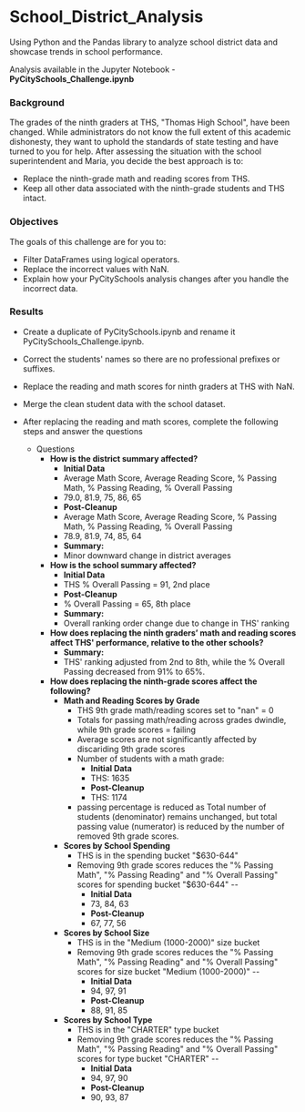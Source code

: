 # School_District_Analysis
Using Python and the Pandas library to analyze school district data and showcase trends in school performance.

Analysis available in the Jupyter Notebook - **PyCitySchools_Challenge.ipynb**

### Background

The grades of the ninth graders at THS, "Thomas High School", have been changed. While administrators do not know the full extent of this academic dishonesty, they want to uphold the standards of state testing and have turned to you for help.
After assessing the situation with the school superintendent and Maria, you decide the best approach is to:
- Replace the ninth-grade math and reading scores from THS.
- Keep all other data associated with the ninth-grade students and THS intact.

### Objectives

The goals of this challenge are for you to:
- Filter DataFrames using logical operators.
- Replace the incorrect values with NaN.
- Explain how your PyCitySchools analysis changes after you handle the incorrect data.  

### Results

- Create a duplicate of PyCitySchools.ipynb and rename it PyCitySchools_Challenge.ipynb.
- Correct the students' names so there are no professional prefixes or suffixes.
- Replace the reading and math scores for ninth graders at THS with NaN.
- Merge the clean student data with the school dataset.
- After replacing the reading and math scores, complete the following steps and answer the questions

    - Questions 
        - **How is the district summary affected?**
            - **Initial Data**
            - Average Math Score, Average Reading Score, % Passing Math, % Passing Reading, % Overall Passing
            - 79.0, 81.9, 75, 86, 65
            - **Post-Cleanup**
            - Average Math Score, Average Reading Score, % Passing Math, % Passing Reading, % Overall Passing
            - 78.9, 81.9, 74, 85, 64
            - **Summary:** 
            - Minor downward change in district averages
        - **How is the school summary affected?**
            - **Initial Data** 
            - THS % Overall Passing = 91, 2nd place
            - **Post-Cleanup**
            - % Overall Passing = 65, 8th place
            - **Summary:** 
            - Overall ranking order change due to change in THS' ranking
        - **How does replacing the ninth graders’ math and reading scores affect THS' performance, relative to the other schools?**
            - **Summary:** 
            - THS' ranking adjusted from 2nd to 8th, while the % Overall Passing decreased from 91% to 65%.
        - **How does replacing the ninth-grade scores affect the following?**
            - **Math and Reading Scores by Grade**
                - THS 9th grade math/reading scores set to "nan" = 0
                - Totals for passing math/reading across grades dwindle, while 9th grade scores = failing
                - Average scores are not significantly affected by discariding 9th grade scores
                - Number of students with a math grade:
                  - **Initial Data** 
                  - THS: 1635
                  - **Post-Cleanup**
                  - THS: 1174
                -  passing percentage is reduced as Total number of students (denominator) remains unchanged, but total passing value (numerator) is reduced by the number of removed 9th grade scores.
            - **Scores by School Spending**
                - THS is in the spending bucket "$630-644"
                - Removing 9th grade scores reduces the "% Passing Math", "% Passing Reading" and "% Overall Passing" scores for spending bucket "$630-644" --
                  - **Initial Data**
                  -  73, 84, 63
                  - **Post-Cleanup**
                  -  67, 77, 56
            - **Scores by School Size**
                - THS is in the "Medium (1000-2000)" size bucket
                - Removing 9th grade scores reduces the "% Passing Math", "% Passing Reading" and "% Overall Passing" scores for size bucket "Medium (1000-2000)" --
                  - **Initial Data**
                  -  94, 97, 91 
                  - **Post-Cleanup**
                  -  88, 91, 85
            - **Scores by School Type**
                - THS is in the "CHARTER" type bucket
                - Removing 9th grade scores reduces the "% Passing Math", "% Passing Reading" and "% Overall Passing" scores for type bucket "CHARTER" --
                  - **Initial Data**
                  -  94, 97, 90 
                  - **Post-Cleanup**
                  -  90, 93,	87

